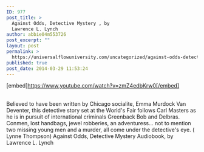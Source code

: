 ```yaml
---
ID: 977
post_title: >
  Against Odds, Detective Mystery , by
  Lawrence L. Lynch
author: abbie04m553726
post_excerpt: ""
layout: post
permalink: >
  https://universalflowuniversity.com/uncategorized/against-odds-detective-mystery-by-lawrence-l-lynch/
published: true
post_date: 2014-03-29 11:53:24
---
```

[embed]https://www.youtube.com/watch?v=zmZ4edbKrw0[/embed]</br></br>
<p>Believed to have been written by Chicago socialite, Emma Murdock Van Deventer, this detective story set at the World's Fair follows Carl Masters as he is in pursuit of international criminals Greenback Bob and Delbras. Conmen, lost handbags, jewel robberies, an adventuress... not to mention two missing young men and a murder, all come under the detective's eye. ( Lynne Thompson)
Against Odds, Detective Mystery Audiobook, by Lawrence L. Lynch</p>